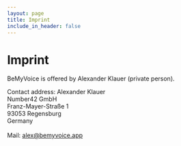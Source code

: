 ```yaml
---
layout: page
title: Imprint
include_in_header: false
---
```


# Imprint
BeMyVoice is offered by Alexander Klauer (private person).

Contact address:
Alexander Klauer<br>
Number42 GmbH<br>
Franz-Mayer-Straße 1<br>
93053 Regensburg<br>
Germany<br><br>
Mail: <a href="mailto:alex@bemyvoice.app">alex@bemyvoice.app</a>
